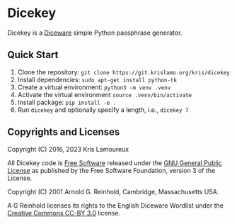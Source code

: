 # Dicekey

Dicekey is a [Diceware](http://diceware.com) simple Python passphrase generator.

## Quick Start

1. Clone the repository: `git clone https://git.krislamo.org/kris/dicekey`
2. Install dependencies: `sudo apt-get install python-tk`
3. Create a virtual environment: `python3 -m venv .venv`
4. Activate the virtual environment `source .venv/bin/activate`
5. Install package: `pip install -e .`
6. Run `dicekey` and optionally specify a length, i.e., `dicekey 7`

## Copyrights and Licenses

Copyright (C) 2016, 2023  Kris Lamoureux

All Dicekey
code is [Free Software](https://www.gnu.org/philosophy/free-sw.en.html)
released under the [GNU General Public
License](https://github.com/Kris619/Dicekey/blob/master/LICENSE) as published
by the Free Software Foundation, version 3 of the License.


Copyright (C) 2001  Arnold G. Reinhold, Cambridge, Massachusetts USA.

A G Reinhold licenses its rights to the English Diceware Wordlist under the
[Creative Commons CC-BY 3.0](https://creativecommons.org/licenses/by/3.0/)
license.
